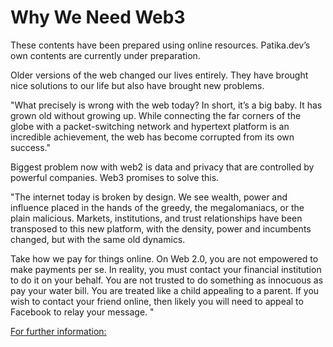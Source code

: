 # Why We Need Web3

These contents have been prepared using online resources. Patika.dev’s own contents are currently under preparation.

Older versions of the web changed our lives entirely. They have brought nice solutions to our life but also have brought new problems.

"What precisely is wrong with the web today? In short, it’s a big baby. It has grown old without growing up. While connecting the far corners of the globe with a packet-switching network and hypertext platform is an incredible achievement, the web has become corrupted from its own success."

Biggest problem now with web2 is data and privacy that are controlled by powerful companies. Web3 promises to solve this.

"The internet today is broken by design. We see wealth, power and influence placed in the hands of the greedy, the megalomaniacs, or the plain malicious. Markets, institutions, and trust relationships have been transposed to this new platform, with the density, power and incumbents changed, but with the same old dynamics.

Take how we pay for things online. On Web 2.0, you are not empowered to make payments per se. In reality, you must contact your financial institution to do it on your behalf. You are not trusted to do something as innocuous as pay your water bill. You are treated like a child appealing to a parent. If you wish to contact your friend online, then likely you will need to appeal to Facebook to relay your message.
"

[For further information:](https://gavofyork.medium.com/why-we-need-web-3-0-5da4f2bf95ab)

